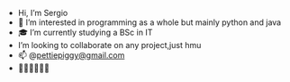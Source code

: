 -  Hi, I’m Sergio
- 👀 I’m interested in programming as a whole but mainly python and java
- 🎓 I’m currently studying a BSc in IT
-  I’m looking to collaborate on any project,just hmu
- 📫 @pettiepiggy@gmail.com
- 🤟🏼🤟🏼🤟🏼

<!---
daniels-sergio/daniels-sergio is a ✨ special ✨ repository because its `README.md` (this file) appears on your GitHub profile.
You can click the Preview link to take a look at your changes.
--->
